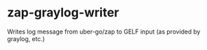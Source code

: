 # zap-graylog-writer
Writes log message from uber-go/zap to GELF input (as provided by graylog, etc.)
